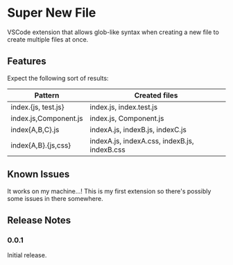 # Super New File

VSCode extension that allows glob-like syntax when creating a new file to create multiple files at once.

## Features

Expect the following sort of results:

| Pattern               | Created files                                |
| --------------------- | -------------------------------------------- |
| index.{js, test.js}   | index.js, index.test.js                      |
| index.js,Component.js | index.js, Component.js                       |
| index{A,B,C}.js       | indexA.js, indexB.js, indexC.js              |
| index{A,B}.{js,css}   | indexA.js, indexA.css, indexB.js, indexB.css |

## Known Issues

It works on my machine...! This is my first extension so there's possibly some issues in there somewhere.

## Release Notes

### 0.0.1

Initial release.
